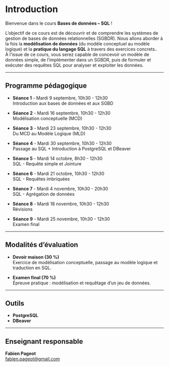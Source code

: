 # Introduction

Bienvenue dans le cours **Bases de données – SQL** !  

L’objectif de ce cours est de découvrir et de comprendre les systèmes de gestion de bases de données relationnelles (SGBDR). Nous allons aborder à la fois la **modélisation de données** (du modèle conceptuel au modèle logique) et la **pratique du langage SQL** à travers des exercices concrets..  
À l’issue de ce cours, vous serez capable de concevoir un modèle de données simple, de l’implémenter dans un SGBDR, puis de formuler et exécuter des requêtes SQL pour analyser et exploiter les données.

---------------------------
## Programme pédagogique

- **Séance 1** - Mardi 9 septembre, 10h30 - 12h30  
  Introduction aux bases de données et aux SGBD  

- **Séance 2** - Mardi 16 septembre, 10h30 - 12h30  
  Modélisation conceptuelle (MCD)  

- **Séance 3** - Mardi 23 septembre, 10h30 - 12h30  
  Du MCD au Modèle Logique (MLD)  

- **Séance 4** - Mardi 30 septembre, 10h30 - 12h30  
  Passage au SQL + Introduction à PostgreSQL et DBeaver  

- **Séance 5** - Mardi 14 octobre, 8h30 - 12h30  
  SQL - Requête simple et Jointure  

- **Séance 6** - Mardi 21 octobre, 10h30 - 12h30  
  SQL - Requêtes imbriquées  

- **Séance 7** - Mardi 4 novembre, 10h30 - 20h30  
  SQL - Agrégation de données  

- **Séance 8** - Mardi 18 novembre, 10h30 - 12h30  
  Révisions  

- **Séance 9** - Mardi 25 novembre, 10h30 - 12h30  
  Examen final  

---------------------------
## Modalités d’évaluation

- **Devoir maison (30 %)**  
  Exercice de modélisation conceptuelle, passage au modèle logique et traduction en SQL.  

- **Examen final (70 %)**  
  Épreuve pratique : modélisation et requêtage d’un jeu de données.  

---------------------------
## Outils

- **PostgreSQL**
- **DBeaver**

---------------------------
## Enseignant responsable

**Fabien Pageot**  
fabien.pageot@gmail.com
